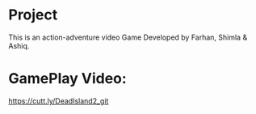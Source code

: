 # Project
This is an action-adventure video Game Developed by Farhan, Shimla & Ashiq.


# GamePlay Video:
https://cutt.ly/DeadIsland2_git
